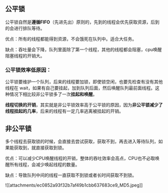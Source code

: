 
## 公平锁

公平锁自然是**遵循FIFO**（先进先出）原则的，先到的线程会优先获取资源，后到的会进行排队等待。

优点：所有的线程都能得到资源，不会饿死在队列中。适合大任务。

缺点：吞吐量会下降，队列里面除了第一个线程，其他的线程都会阻塞，cpu唤醒阻塞线程的开销大。

### 公平锁效率低原因：

公平锁要维护一个队列，后来的线程要加锁，即使锁空闲，也要先检查有没有其他线程在 wait，如果有自己要挂起，加到队列后面，然后唤醒队列最前面线程。这种情况下相比较非公平锁多了一次**挂起和唤醒**。

**线程切换的开销**，其实就是非公平锁效率高于公平锁的原因，因为**非公平锁减少了线程挂起的几率**，后来的线程有一定几率逃离被挂起的开销。


## 非公平锁

多个线程去获取锁的时候，会直接去尝试获取，获取不到，再去进入等待队列，如果能获取到，就直接获取到锁。

优点：可以减少CPU唤醒线程的开销，整体的吞吐效率会高点，CPU也不必取唤醒所有线程，会减少唤起线程的数量。

缺点：导致队列中间的线程一直获取不到锁或者长时间获取不到锁。

![[attachments/ec0852a93f32b7af49b1cbb637683ce9_MD5.jpeg]]


